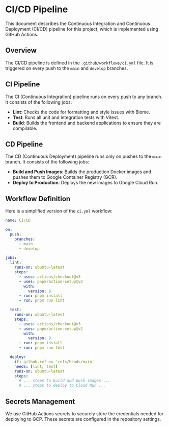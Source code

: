 # CI/CD Pipeline

This document describes the Continuous Integration and Continuous Deployment (CI/CD) pipeline for this project, which is implemented using GitHub Actions.

## Overview

The CI/CD pipeline is defined in the `.github/workflows/ci.yml` file. It is triggered on every push to the `main` and `develop` branches.

## CI Pipeline

The CI (Continuous Integration) pipeline runs on every push to any branch. It consists of the following jobs:

- **Lint**: Checks the code for formatting and style issues with Biome.
- **Test**: Runs all unit and integration tests with Vitest.
- **Build**: Builds the frontend and backend applications to ensure they are compilable.

## CD Pipeline

The CD (Continuous Deployment) pipeline runs only on pushes to the `main` branch. It consists of the following jobs:

- **Build and Push Images**: Builds the production Docker images and pushes them to Google Container Registry (GCR).
- **Deploy to Production**: Deploys the new images to Google Cloud Run.

## Workflow Definition

Here is a simplified version of the `ci.yml` workflow:

```yaml
name: CI/CD

on:
  push:
    branches:
      - main
      - develop

jobs:
  lint:
    runs-on: ubuntu-latest
    steps:
      - uses: actions/checkout@v3
      - uses: pnpm/action-setup@v2
        with:
          version: 8
      - run: pnpm install
      - run: pnpm run lint

  test:
    runs-on: ubuntu-latest
    steps:
      - uses: actions/checkout@v3
      - uses: pnpm/action-setup@v2
        with:
          version: 8
      - run: pnpm install
      - run: pnpm run test

  deploy:
    if: github.ref == 'refs/heads/main'
    needs: [lint, test]
    runs-on: ubuntu-latest
    steps:
      # ... steps to build and push images ...
      # ... steps to deploy to Cloud Run ...
```

## Secrets Management

We use GitHub Actions secrets to securely store the credentials needed for deploying to GCP. These secrets are configured in the repository settings.
